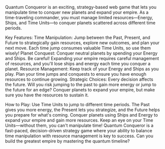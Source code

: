 Quantum Conqueror is an exciting, strategy-based web game that lets you manipulate time to conquer new planets and expand your empire. As a time-traveling commander, you must manage limited resources—Energy, Ships, and Time Units—to conquer planets scattered across different time periods.

Key Features:
Time Manipulation: Jump between the Past, Present, and Future to strategically gain resources, explore new outcomes, and plan your next move. Each time jump consumes valuable Time Units, so use them wisely!
Planet Conquest: Conquer neutral planets by spending your Energy and Ships. Be careful! Expanding your empire requires careful management of resources, and you'll lose ships and energy each time you conquer a planet.
Resource Management: Keep track of your Energy and Ships as you play. Plan your time jumps and conquests to ensure you have enough resources to continue growing.
Strategic Choices: Every decision affects the future. Will you risk jumping to the past to gain more energy or jump to the future for an edge? Conquer planets to expand your empire, but make sure you have the resources to sustain it.


How to Play:
Use Time Units to jump to different time periods. The Past gives you more energy, the Present lets you strategize, and the Future helps you prepare for what's coming.
Conquer planets using Ships and Energy to expand your empire and gain more resources.
Keep an eye on your Time Units—without them, you can't manipulate time!
Quantum Conqueror is a fast-paced, decision-driven strategy game where your ability to balance time manipulation with resource management is key to success. Can you build the greatest empire by mastering the quantum timeline?
